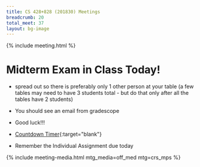 ```yaml
---
title: CS 428+828 (201830) Meetings
breadcrumb: 20
total_meet: 37
layout: bg-image
---
```

{% include meeting.html %}

# Midterm Exam in Class Today!

* spread out so there is preferably only 1 other person at your table (a few tables may need to have 3 students total - but do that only after all the tables have 2 students)

* You should see an email from gradescope

* Good luck!!!

* [Countdown Timer](https://www.online-stopwatch.com/countdown/){:target="blank"}

* Remember the Individual Assignment due today

{% include meeting-media.html mtg_media=off_med mtg=crs_mps %}
